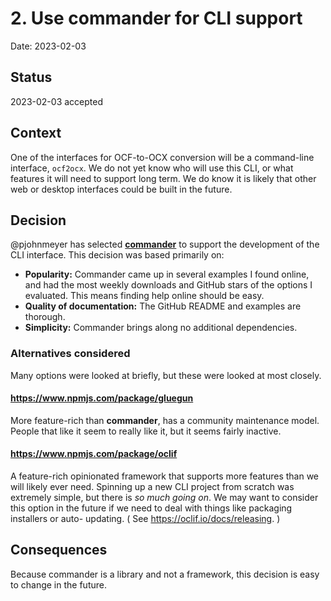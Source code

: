 # 2. Use commander for CLI support

Date: 2023-02-03

## Status

2023-02-03 accepted

## Context

One of the interfaces for OCF-to-OCX conversion will be a command-line
interface, `ocf2ocx`. We do not yet know who will use this CLI, or what features
it will need to support long term. We do know it is likely that other web or
desktop interfaces could be built in the future.

## Decision

@pjohnmeyer has selected
[**commander**](https://www.npmjs.com/package/commander) to support the
development of the CLI interface. This decision was based primarily on:

- **Popularity:** Commander came up in several examples I found online, and had
  the most weekly downloads and GitHub stars of the options I evaluated. This
  means finding help online should be easy.
- **Quality of documentation:** The GitHub README and examples are thorough.
- **Simplicity:** Commander brings along no additional dependencies.

### Alternatives considered

Many options were looked at briefly, but these were looked at most closely.

#### https://www.npmjs.com/package/gluegun

More feature-rich than **commander**, has a community maintenance model. People
that like it seem to really like it, but it seems fairly inactive.

#### https://www.npmjs.com/package/oclif

A feature-rich opinionated framework that supports more features than we will
likely ever need. Spinning up a new CLI project from scratch was extremely
simple, but there is _so much going on_. We may want to consider this option in
the future if we need to deal with things like packaging installers or auto-
updating. ( See https://oclif.io/docs/releasing. )

## Consequences

Because commander is a library and not a framework, this decision is easy to
change in the future.
